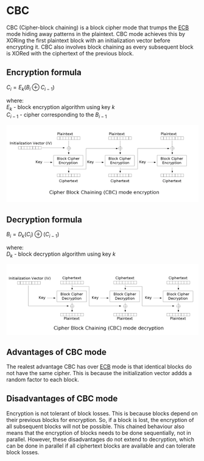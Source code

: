 # CBC

CBC (Cipher-block chaining) is a block cipher mode that trumps the [ECB](/docs/ecb_mode.md) mode hiding away patterns in the plaintext. CBC mode achieves this by XORing the first plaintext block with an initialization vector before encrypting it. CBC also involves block chaining as every subsequent block is XORed with the ciphertext of the previous block.

## Encryption formula

$C_i = E_k(B_i \oplus C_{i-1})$

where:<br>
$E_k$ - block encryption algorithm using key $k$<br>
$C_{i-1}$ - cipher corresponding to the $B_{i-1}$

![](/docs/images/CBC_encryption.png)

## Decryption formula

$B_i = D_k(C_i) \oplus (C_{i-1})$

where:<br>
$D_k$ - block decryption algorithm using key $k$

![](/docs/images/CBC_decryption.png)

## Advantages of CBC mode

The realest advantage CBC has over [ECB](/docs/ecb_mode.md) mode is that identical blocks do not have the same cipher. This is because the initialization vector addds a random factor to each block.

## Disadvantages of CBC mode

Encryption is not tolerant of block losses. This is because blocks depend on their previous blocks for encryption. So, if a block is lost, the encryption of all subsequent blocks will not be possible. This chained behaviour also means that the encryption of blocks needs to be done sequentially, not in parallel. However, these disadvantages do not extend to decryption, which can be done in parallel if all ciphertext blocks are available and can tolerate block losses.
